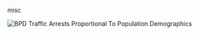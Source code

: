 misc

![BPD Traffic Arrests Proportional To Population Demographics](trafficstopdata.jpg "BPD Traffic Arrests Proportional To Population Demographics")

